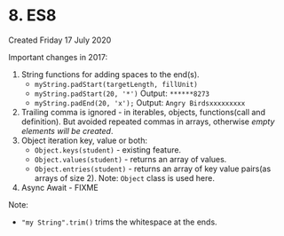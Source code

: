 # 8. ES8
Created Friday 17 July 2020

Important changes in 2017:
1. String functions for adding spaces to the end(s).
   - `myString.padStart(targetLength, fillUnit)`
   - `myString.padStart(20, '*')` Output: `******8273`
   - `myString.padEnd(20, 'x');`   Output: `Angry Birdsxxxxxxxxx`
2. Trailing comma is ignored - in iterables, objects, functions(call and definition). But avoided repeated commas in arrays, otherwise *empty elements will be created*.
3. Object iteration key, value or both:
   - `Object.keys(student)` - existing feature.
   - `Object.values(student)` - returns an array of values.
   - `Object.entries(student)` - returns an array of key value pairs(as arrays of size 2).
	Note: `Object` class is used here.
4. Async Await - FIXME

Note:
- `"my String".trim()` trims the whitespace at the ends.